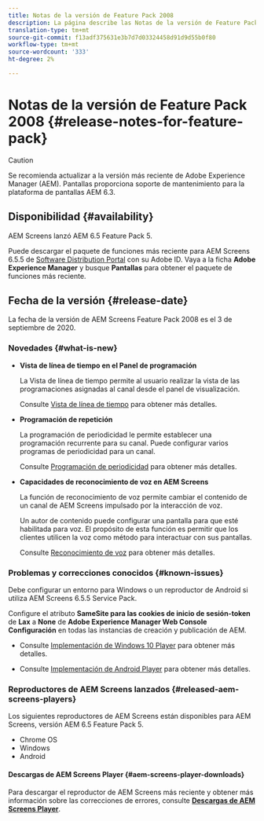 ```yaml
---
title: Notas de la versión de Feature Pack 2008
description: La página describe las Notas de la versión de Feature Pack 2008.
translation-type: tm+mt
source-git-commit: f13adf375631e3b7d7d03324458d91d9d55b0f80
workflow-type: tm+mt
source-wordcount: '333'
ht-degree: 2%

---
```



# Notas de la versión de Feature Pack 2008 {#release-notes-for-feature-pack}

>[!CAUTION]
>
>Se recomienda actualizar a la versión más reciente de Adobe Experience Manager (AEM). Pantallas proporciona soporte de mantenimiento para la plataforma de pantallas AEM 6.3.

## Disponibilidad {#availability}

AEM Screens lanzó AEM 6.5 Feature Pack 5.

Puede descargar el paquete de funciones más reciente para AEM Screens 6.5.5 de [Software Distribution Portal](https://experience.adobe.com/#/downloads/content/software-distribution/en/aem.html) con su Adobe ID. Vaya a la ficha **Adobe Experience Manager** y busque **Pantallas** para obtener el paquete de funciones más reciente.

## Fecha de la versión {#release-date}

La fecha de la versión de AEM Screens Feature Pack 2008 es el 3 de septiembre de 2020.

### Novedades {#what-is-new}

* **Vista de línea de tiempo en el Panel de programación**

   La Vista de línea de tiempo permite al usuario realizar la vista de las programaciones asignadas al canal desde el panel de visualización.

   Consulte [Vista de línea de tiempo](/help/user-guide/channel-assignment-latest-fp.md#timeline-view) para obtener más detalles.

* **Programación de repetición**

   La programación de periodicidad le permite establecer una programación recurrente para su canal. Puede configurar varios programas de periodicidad para un canal.

   Consulte [Programación de periodicidad](/help/user-guide/channel-assignment-latest-fp.md#recurrence-schedule) para obtener más detalles.

* **Capacidades de reconocimiento de voz en AEM Screens**

   La función de reconocimiento de voz permite cambiar el contenido de un canal de AEM Screens impulsado por la interacción de voz.

   Un autor de contenido puede configurar una pantalla para que esté habilitada para voz. El propósito de esta función es permitir que los clientes utilicen la voz como método para interactuar con sus pantallas.

   Consulte [Reconocimiento de voz](voice-recognition.md) para obtener más detalles.

### Problemas y correcciones conocidos {#known-issues}

Debe configurar un entorno para Windows o un reproductor de Android si utiliza AEM Screens 6.5.5 Service Pack.

Configure el atributo **SameSite para las cookies de inicio de sesión-token** de **Lax** a **None** de **Adobe Experience Manager Web Console
Configuración** en todas las instancias de creación y publicación de AEM.

* Consulte [Implementación de Windows 10 Player](implementing-windows-player.md#fp-environment-setup) para obtener más detalles.

* Consulte [Implementación de Android Player](implementing-android-player.md#fp-environment-setup) para obtener más detalles.

### Reproductores de AEM Screens lanzados {#released-aem-screens-players}

Los siguientes reproductores de AEM Screens están disponibles para AEM Screens, versión AEM 6.5 Feature Pack 5.

* Chrome OS
* Windows
* Android

#### Descargas de AEM Screens Player {#aem-screens-player-downloads}

Para descargar el reproductor de AEM Screens más reciente y obtener más información sobre las correcciones de errores, consulte **[Descargas de AEM Screens Player](https://download.macromedia.com/screens/index.html)**.
